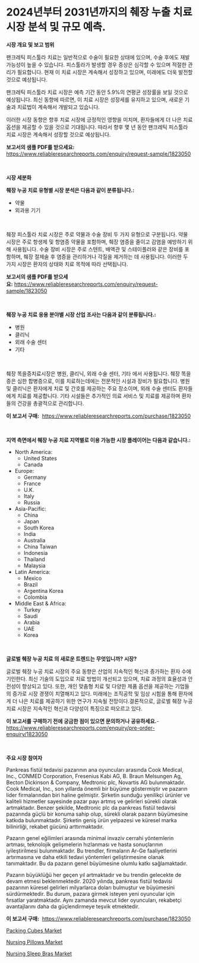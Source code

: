 <p><h1>2024년부터 2031년까지의 췌장 누출 치료 시장 분석 및 규모 예측.</h1></p><p><strong>시장 개요 및 보고 범위</strong></p>
<p><p>팬크레틱 피스툴라 치료는 일반적으로 수술이 필요한 상태에 있으며, 수술 후에도 재발 가능성이 높을 수 있습니다. 피스툴라가 발생할 경우 증상은 심각할 수 있으며 적절한 관리가 필요합니다. 현재 이 치료 시장은 계속해서 성장하고 있으며, 미래에도 더욱 발전할 것으로 예상됩니다.</p><p>팬크레틱 피스툴라 치료 시장은 예측 기간 동안 5.9%의 연평균 성장률을 보일 것으로 예상됩니다. 최신 동향에 따르면, 이 치료 시장은 성장세를 유지하고 있으며, 새로운 기술과 치료법이 계속해서 개발되고 있습니다.</p><p>이러한 시장 동향은 향후 치료 시장에 긍정적인 영향을 미치며, 환자들에게 더 나은 치료 옵션을 제공할 수 있을 것으로 기대됩니다. 따라서 향후 몇 년 동안 팬크레틱 피스툴라 치료 시장은 계속해서 성장할 것으로 예상됩니다.</p></p>
<p><strong>보고서의 샘플 PDF를 받으세요:</strong> <a href="https://www.reliableresearchreports.com/enquiry/request-sample/1823050">https://www.reliableresearchreports.com/enquiry/request-sample/1823050</a></p>
<p>&nbsp;</p>
<p><strong>시장 세분화</strong></p>
<p><strong>췌장 누공 치료 유형별 시장 분석은 다음과 같이 분류됩니다.:</strong></p>
<p><ul><li>약물</li><li>외과용 기기</li></ul></p>
<p>&nbsp;</p>
<p><p>췌장 피스툴라 치료 시장은 주로 약물과 수술 장비 두 가지 유형으로 구분됩니다. 약물 시장은 주로 항생제 및 항염증 약물을 포함하며, 췌장 염증을 줄이고 감염을 예방하기 위해 사용됩니다. 수술 장비 시장은 주로 스텐트, 배액관 및 스테이플러와 같은 장비를 포함하며, 췌장 절제술 후 염증을 관리하거나 각질을 제거하는 데 사용됩니다. 이러한 두 가지 시장은 환자의 상태와 치료 목적에 따라 선택됩니다.</p></p>
<p><strong>보고서의 샘플 PDF를 받으세요:</strong>&nbsp;<a href="https://www.reliableresearchreports.com/enquiry/request-sample/1823050">https://www.reliableresearchreports.com/enquiry/request-sample/1823050</a></p>
<p>&nbsp;</p>
<p><strong> 췌장 누공 치료 응용 분야별 시장 산업 조사는 다음과 같이 분류됩니다.:</strong></p>
<p><ul><li>병원</li><li>클리닉</li><li>외래 수술 센터</li><li>기타</li></ul></p>
<p>&nbsp;</p>
<p><p>췌장 똑을증치료시장은 병원, 클리닉, 외래 수술 센터, 기타 에서 사용됩니다. 췌장 똑을증은 심한 합병증으로, 이를 치료하는데에는 전문적인 시설과 장비가 필요합니다. 병원 및 클리닉은 환자에게 치료 및 간호를 제공하는 주요 장소이며, 외래 수술 센터도 환자들에게 치료를 제공합니다. 기타 시설들은 추가적인 의료 서비스 및 치료를 제공하며 환자들의 건강을 총괄적으로 관리합니다.</p></p>
<p><strong>이 보고서 구매:</strong>&nbsp; <a href="https://www.reliableresearchreports.com/purchase/1823050">https://www.reliableresearchreports.com/purchase/1823050</a></p>
<p>&nbsp;</p>
<p><strong>지역 측면에서 췌장 누공 치료 지역별로 이용 가능한 시장 플레이어는 다음과 같습니다.:</strong></p>
<p><ul>
    <li>
        North America:
        <ul>
            <li>United States</li>
            <li>Canada</li>
        </ul>
    </li>
    <li>
        Europe:
        <ul>
            <li>Germany</li>
            <li>France</li>
            <li>U.K.</li>
            <li>Italy</li>
            <li>Russia</li>
        </ul>
    </li>
    <li>
        Asia-Pacific:
        <ul>
            <li>China</li>
            <li>Japan</li>
            <li>South Korea</li>
            <li>India</li>
            <li>Australia</li>
            <li>China Taiwan</li>
            <li>Indonesia</li>
            <li>Thailand</li>
            <li>Malaysia</li>
        </ul>
    </li>
    <li>
        Latin America:
        <ul>
            <li>Mexico</li>
            <li>Brazil</li>
            <li>Argentina Korea</li>
            <li>Colombia</li>
        </ul>
    </li>
    <li>
        Middle East & Africa:
        <ul>
            <li>Turkey</li>
            <li>Saudi</li>
            <li>Arabia</li>
            <li>UAE</li>
            <li>Korea</li>
        </ul>
    </li>
    </ul></p>
<p>&nbsp;</p>
<p><strong>글로벌 췌장 누공 치료 의 새로운 트렌드는 무엇입니까? 시장?</strong></p>
<p><p>글로벌 췌장 누공 치료 시장의 주요 동향은 산업의 지속적인 혁신과 증가하는 환자 수에 기인한다. 최신 기술의 도입으로 치료 방법이 개선되고 있으며, 치료 과정의 효율성과 안전성이 향상되고 있다. 또한, 개인 맞춤형 치료 및 다양한 제품 옵션을 제공하는 기업들의 증가로 시장 경쟁이 치열해지고 있다. 미래에는 조직공학 및 임상 시험을 통해 환자에게 더 나은 치료를 제공하기 위한 연구가 지속될 전망이다.결론적으로, 글로벌 췌장 누공 치료 시장은 지속적인 혁신과 다양성이 특징으로 떠오르고 있다.</p></p>
<p><strong>이 보고서를 구매하기 전에 궁금한 점이 있으면 문의하거나 공유하세요.</strong>- <a href="https://www.reliableresearchreports.com/enquiry/pre-order-enquiry/1823050">https://www.reliableresearchreports.com/enquiry/pre-order-enquiry/1823050</a></p>
<p>&nbsp;</p>
<p><strong>주요 시장 참여자</strong></p>
<p><p>Pankreas fistül tedavisi pazarının ana oyuncuları arasında Cook Medical, Inc., CONMED Corporation, Fresenius Kabi AG, B. Braun Melsungen Ag, Becton Dickinson & Company, Medtronic plc, Novartis AG bulunmaktadır. Cook Medical, Inc., son yıllarda önemli bir büyüme göstermiştir ve pazarın lider firmalarından biri haline gelmiştir. Şirketin sunduğu yenilikçi ürünler ve kaliteli hizmetler sayesinde pazar payı artmış ve gelirleri sürekli olarak artmaktadır. Benzer şekilde, Medtronic plc da pankreas fistül tedavisi pazarında güçlü bir konuma sahip olup, sürekli olarak pazarın büyümesine katkıda bulunmaktadır. Şirketin geniş ürün yelpazesi ve küresel marka bilinirliği, rekabet gücünü arttırmaktadır.</p><p>Pazarın genel eğilimleri arasında minimal invaziv cerrahi yöntemlerin artması, teknolojik gelişmelerin hızlanması ve hasta sonuçlarının iyileştirilmesi bulunmaktadır. Bu trendler, firmaların Ar-Ge faaliyetlerini artırmasına ve daha etkili tedavi yöntemleri geliştirmesine olanak tanımaktadır. Bu da pazarın genel büyümesine olumlu katkı sağlamaktadır.</p><p>Pazarın büyüklüğü her geçen yıl artmaktadır ve bu trendin gelecekte de devam etmesi beklenmektedir. 2020 yılında, pankreas fistül tedavisi pazarının küresel gelirleri milyarlarca doları bulmuştur ve büyümesini sürdürmektedir. Bu durum, pazara girmek isteyen yeni oyuncular için fırsatlar yaratmaktadır. Aynı zamanda mevcut lider oyuncuları, rekabetçi avantajlarını daha da güçlendirmeye teşvik etmektedir.</p></p>
<p><strong>이 보고서 구매:</strong>&nbsp;&nbsp;<a href="https://www.reliableresearchreports.com/purchase/1823050">https://www.reliableresearchreports.com/purchase/1823050</a></p>
<p><p><a href="https://github.com/redneck06/Market-Research-Report-List-2/blob/main/packing-cubes-market.md">Packing Cubes Market</a></p><p><a href="https://github.com/mauripalmi/Market-Research-Report-List-2/blob/main/nursing-pillows-market.md">Nursing Pillows Market</a></p><p><a href="https://github.com/nicoletavirag/Market-Research-Report-List-2/blob/main/nursing-sleep-bras-market.md">Nursing Sleep Bras Market</a></p></p>
